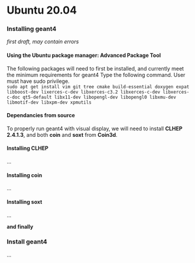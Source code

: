 # Ubuntu 20.04  

### Installing geant4
_first draft, may contain errors_ 
#### Using the Ubuntu package manager: Advanced Package Tool 
The following packages will need to first be installed, and currently meet the minimum requirements for geant4
Type the following command. User must have sudo privilege.  
`sudo apt get install vim git tree cmake build-essential doxygen expat libboost-dev lixerces-c-dev libxerces-c3.2 libxerces-c-dev libxerces-c-doc qt5-default libx11-dev libopengl-dev libopengl0 libxmu-dev libmotif-dev libxpm-dev xpmutils`

#### Dependancies from source 
To properly run geant4 with visual display, we will need to install **CLHEP 2.4.1.3**, and both **coin** and **soxt** from **Coin3d**.  

#### Installing CLHEP  
...  

#### Installing coin  
...  

#### Installing soxt
...  

__and finally__
### Install geant4
...  

